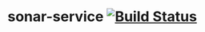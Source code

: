 # sonar-service [![Build Status](https://travis-ci.org/sonarwhal/sonar-service.svg?branch=master)](https://travis-ci.org/sonarwhal/sonar-service)
